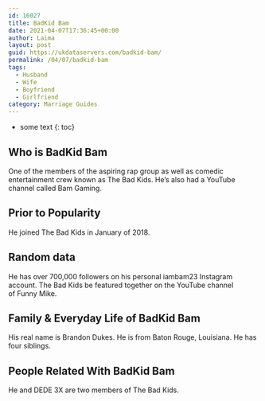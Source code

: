 ```yaml
---
id: 16027
title: BadKid Bam
date: 2021-04-07T17:36:45+00:00
author: Laima
layout: post
guid: https://ukdataservers.com/badkid-bam/
permalink: /04/07/badkid-bam
tags:
  - Husband
  - Wife
  - Boyfriend
  - Girlfriend
category: Marriage Guides
---
```


* some text
{: toc}


## Who is BadKid Bam
                  
                  
                  
One of the members of the aspiring rap group as well as comedic entertainment crew known as The Bad Kids. He&#8217;s also had a YouTube channel called Bam Gaming.
                  
              
            
              
            
                
                
                
## Prior to Popularity
                  
                  
                  
He joined The Bad Kids in January of 2018. 
                  
              
            
              
            
                
                
                
## Random data
                  
                  
                  
He has over 700,000 followers on his personal iambam23 Instagram account. The Bad Kids be featured together on the YouTube channel of Funny Mike.
                  
              
            
              
            
                
                
                
## Family & Everyday Life of BadKid Bam
                  
                  
                  
His real name is Brandon Dukes. He is from Baton Rouge, Louisiana. He has four siblings. 
                  
              
            
              
            
                
                
                
## People Related With BadKid Bam
                  
                  
                  
He and DEDE 3X are two members of The Bad Kids. 
                  
              
            
              
            
                
              
            
              
              
            
            
              
            
          
          
          
